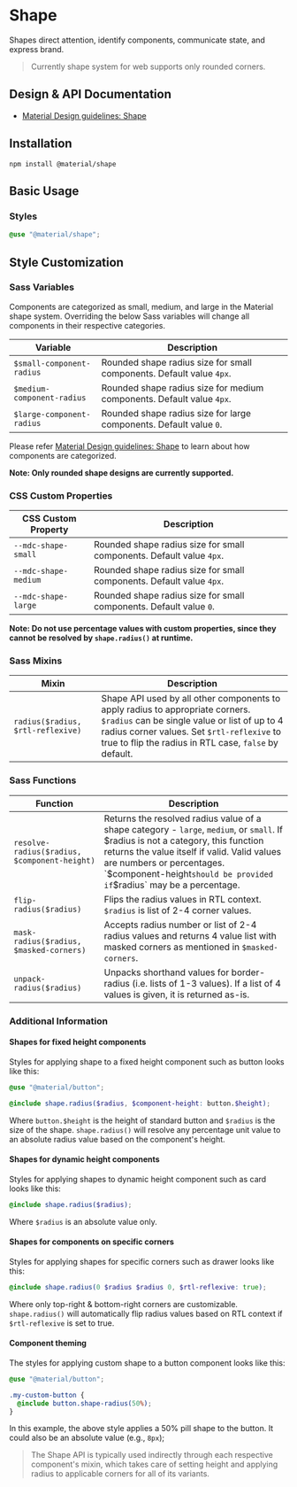 <!--docs:
title: "Shape"
layout: detail
section: components
excerpt: "Shapes direct attention, identify components, communicate state, and express brand."
path: /catalog/shape/
-->

# Shape

Shapes direct attention, identify components, communicate state, and express brand.

> Currently shape system for web supports only rounded corners.

## Design & API Documentation

<ul class="icon-list">
  <li class="icon-list-item icon-list-item--spec">
    <a href="https://material.io/go/design-shape">Material Design guidelines: Shape</a>
  </li>
</ul>

## Installation

```
npm install @material/shape
```

## Basic Usage

### Styles

```scss
@use "@material/shape";
```

## Style Customization

### Sass Variables

Components are categorized as small, medium, and large in the Material shape system. Overriding the below Sass variables will change all components in their respective categories.

Variable | Description
--- | ---
`$small-component-radius` | Rounded shape radius size for small components. Default value `4px`.
`$medium-component-radius` | Rounded shape radius size for medium components. Default value `4px`.
`$large-component-radius` | Rounded shape radius size for large components. Default value `0`.

Please refer [Material Design guidelines: Shape](https://material.io/go/design-shape) to learn about how components are categorized.

**Note: Only rounded shape designs are currently supported.**

### CSS Custom Properties

CSS Custom Property | Description
--- | ---
`--mdc-shape-small` | Rounded shape radius size for small components. Default value `4px`.
`--mdc-shape-medium` | Rounded shape radius size for small components. Default value `4px`.
`--mdc-shape-large` | Rounded shape radius size for small components. Default value `0`.

**Note: Do not use percentage values with custom properties, since they cannot be resolved by `shape.radius()` at runtime.**

### Sass Mixins

Mixin | Description
--- | ---
`radius($radius, $rtl-reflexive)` | Shape API used by all other components to apply radius to appropriate corners. `$radius` can be single value or list of up to 4 radius corner values. Set `$rtl-reflexive` to true to flip the radius in RTL case, `false` by default.

### Sass Functions

Function | Description
--- | ---
`resolve-radius($radius, $component-height)` | Returns the resolved radius value of a shape category - `large`, `medium`, or `small`. If $radius is not a category, this function returns the value itself if valid. Valid values are numbers or percentages. `$component-height` should be provided if `$radius` may be a percentage.
`flip-radius($radius)` | Flips the radius values in RTL context. `$radius` is list of 2-4 corner values.
`mask-radius($radius, $masked-corners)` | Accepts radius number or list of 2-4 radius values and returns 4 value list with masked corners as mentioned in `$masked-corners`.
`unpack-radius($radius)` | Unpacks shorthand values for border-radius (i.e. lists of 1-3 values). If a list of 4 values is given, it is returned as-is.

### Additional Information

#### Shapes for fixed height components

Styles for applying shape to a fixed height component such as button looks like this:

```scss
@use "@material/button";

@include shape.radius($radius, $component-height: button.$height);
```

Where `button.$height` is the height of standard button and `$radius` is the size of the shape. `shape.radius()` will resolve any percentage unit value to an absolute radius value based on the component's height.

#### Shapes for dynamic height components

Styles for applying shapes to dynamic height component such as card looks like this:

```scss
@include shape.radius($radius);
```

Where `$radius` is an absolute value only.

#### Shapes for components on specific corners

Styles for applying shapes for specific corners such as drawer looks like this:

```scss
@include shape.radius(0 $radius $radius 0, $rtl-reflexive: true);
```

Where only top-right & bottom-right corners are customizable. `shape.radius()` will automatically flip radius values based on RTL context if `$rtl-reflexive` is set to true.

#### Component theming

The styles for applying custom shape to a button component looks like this:

```scss
@use "@material/button";

.my-custom-button {
  @include button.shape-radius(50%);
}
```

In this example, the above style applies a 50% pill shape to the button. It could also be an absolute value (e.g., `8px`);

> The Shape API is typically used indirectly through each respective component's mixin, which takes care of setting height and applying radius to applicable corners for all of its variants.
